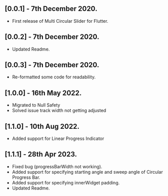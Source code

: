 ## [0.0.1] - 7th December 2020.

* First release of Multi Circular Slider for Flutter.

## [0.0.2] - 7th December 2020.

* Updated Readme.

## [0.0.3] - 7th December 2020.

* Re-formatted some code for readability.

## [1.0.0] - 16th May 2022.
* Migrated to Null Safety
* Solved issue track width not getting adjusted

## [1.1.0] - 10th Aug 2022.
* Added support for Linear Progress Indicator

## [1.1.1] - 28th Apr 2023.
* Fixed bug (progressBarWidth not working).
* Added support for specifying starting angle and sweep angle of Circular Progress Bar.
* Added support for specifying innerWidget padding.
* Updated Readme.
